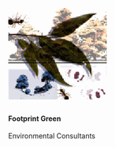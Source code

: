 <img alt="" title="" class="person-avatar img-circle" src="./images/partners/footprintgreen.gif" data-at2x="./images/persons/person_2@2.png" />
<h4 class="person-name">Footprint Green</h4>
<span class="person-skills">Environmental Consultants</span>
<p class="person-description"></p>
